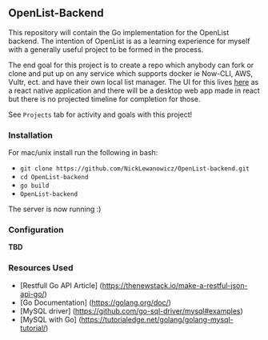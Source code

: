 ## OpenList-Backend
This repository will contain the Go implementation for the OpenList backend. The intention of OpenList is as a learning experience for myself with a generally useful project to be formed in the process. 

The end goal for this project is to create a repo which anybody can fork or clone and put up on any service which supports docker ie Now-CLI, AWS, Vultr, ect. and have their own local list manager. The UI for this lives [here](https://github.com/NickLewanowicz/OpenList-app) as a react native application and there will be a desktop web app made in react but there is no projected timeline for completion for those.

See `Projects` tab for activity and goals with this project!

### Installation
For mac/unix install run the following in bash:  
- `git clone https://github.com/NickLewanowicz/OpenList-backend.git`
- `cd OpenList-backend`
- `go build`
- `OpenList-backend`

The server is now running :)



### Configuration 
**TBD**


### Resources Used
- [Restfull Go API Article] (https://thenewstack.io/make-a-restful-json-api-go/)
- [Go Documentation] (https://golang.org/doc/)
- [MySQL driver] (https://github.com/go-sql-driver/mysql#examples)
- [MySQL with Go] (https://tutorialedge.net/golang/golang-mysql-tutorial/)
